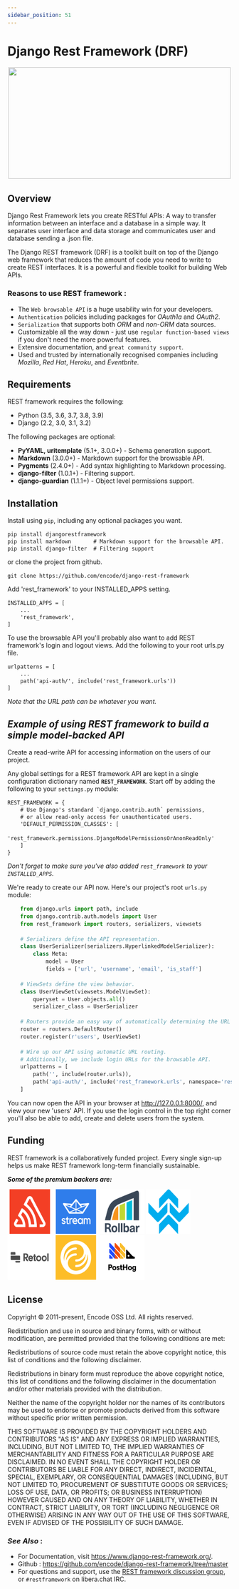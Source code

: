 ```yaml
---
sidebar_position: 51
---
```


# Django Rest Framework (DRF)

<p align="center">
 <img src="https://storage.caktusgroup.com/media/blog-images/drf-logo2.png" height= "250" width = "500" />
</p>



## Overview

Django Rest Framework lets you create RESTful APIs: A way to transfer information between an interface and a database in a simple way.
It separates user interface and data storage and communicates user and database sending a .json file.

The Django REST framework (DRF) is a toolkit built on top of the Django web framework that reduces the amount of code you need to write to create REST interfaces. It is a powerful and flexible toolkit for building Web APIs.

### Reasons to use REST framework :
- The `Web browsable API` is a huge usability win for your developers.
- `Authentication` policies including packages for _OAuth1a_ and _OAuth2_.
- `Serialization` that supports both _ORM_ and _non-ORM_ data sources.
- Customizable all the way down - just use `regular function-based views` if you don't need the more powerful features.
- Extensive documentation, and `great community support`.
- Used and trusted by internationally recognised companies including _Mozilla_, _Red Hat_, _Heroku_, and _Eventbrite_.



## Requirements

REST framework requires the following:

- Python (3.5, 3.6, 3.7, 3.8, 3.9)
- Django (2.2, 3.0, 3.1, 3.2)

The following packages are optional:

- __PyYAML, uritemplate__ (5.1+, 3.0.0+) - Schema generation support.
- __Markdown__ (3.0.0+) - Markdown support for the browsable API.
- __Pygments__ (2.4.0+) - Add syntax highlighting to Markdown processing.
- __django-filter__ (1.0.1+) - Filtering support.
- __django-guardian__ (1.1.1+) - Object level permissions support.



## Installation

Install using `pip`, including any optional packages you want.
 
    pip install djangorestframework
    pip install markdown       # Markdown support for the browsable API.
    pip install django-filter  # Filtering support

or clone the project from github.

    git clone https://github.com/encode/django-rest-framework

Add 'rest_framework' to your INSTALLED_APPS setting.

    INSTALLED_APPS = [
        ...
        'rest_framework',
    ]

To use the browsable API you'll probably also want to add REST framework's login and logout views. Add the following to your root urls.py file.

    urlpatterns = [
        ...
        path('api-auth/', include('rest_framework.urls'))
    ]

_Note that the URL path can be whatever you want._



## _Example of using REST framework to build a simple model-backed API_

Create a read-write API for accessing information on the users of our project.

Any global settings for a REST framework API are kept in a single configuration dictionary named __`REST_FRAMEWORK`__. Start off by adding the following to your `settings.py` module:

```
REST_FRAMEWORK = {
    # Use Django's standard `django.contrib.auth` permissions,
    # or allow read-only access for unauthenticated users.
    'DEFAULT_PERMISSION_CLASSES': [
        'rest_framework.permissions.DjangoModelPermissionsOrAnonReadOnly'
    ]
}
```

_Don't forget to make sure you've also added `rest_framework` to your `INSTALLED_APPS`._

We're ready to create our API now. Here's our project's root `urls.py` module:

```python
    from django.urls import path, include
    from django.contrib.auth.models import User
    from rest_framework import routers, serializers, viewsets

    # Serializers define the API representation.
    class UserSerializer(serializers.HyperlinkedModelSerializer):
        class Meta:
            model = User
            fields = ['url', 'username', 'email', 'is_staff']

    # ViewSets define the view behavior.
    class UserViewSet(viewsets.ModelViewSet):
        queryset = User.objects.all()
        serializer_class = UserSerializer

    # Routers provide an easy way of automatically determining the URL conf.
    router = routers.DefaultRouter()
    router.register(r'users', UserViewSet)

    # Wire up our API using automatic URL routing.
    # Additionally, we include login URLs for the browsable API.
    urlpatterns = [
        path('', include(router.urls)),
        path('api-auth/', include('rest_framework.urls', namespace='rest_framework'))
    ]
```

You can now open the API in your browser at http://127.0.0.1:8000/, and view your new 'users' API.
If you use the login control in the top right corner you'll also be able to add, create and delete users from the system.



## Funding

REST framework is a collaboratively funded project.
Every single sign-up helps us make REST framework long-term financially sustainable.

___Some of the premium backers are:___



[<img src = "https://raw.githubusercontent.com/encode/django-rest-framework/master/docs/img/premium/sentry-readme.png" width = "100" height = "100" />](https://getsentry.com/welcome)
[<img src = "https://raw.githubusercontent.com/encode/django-rest-framework/master/docs/img/premium/stream-readme.png" width = "100" height = "100" />](https://getstream.io/?utm_source=drf&utm_medium=sponsorship&utm_content=developer)
[<img src = "https://raw.githubusercontent.com/encode/django-rest-framework/master/docs/img/premium/rollbar-readme.png" width = "100" height = "100" />](https://rollbar.com/?utm_source=django&utm_medium=sponsorship&utm_campaign=freetrial)
[<img src = "https://raw.githubusercontent.com/encode/django-rest-framework/master/docs/img/premium/esg-readme.png" width = "100" height = "100" />](https://software.esg-usa.com/)
[<img src = "https://raw.githubusercontent.com/encode/django-rest-framework/master/docs/img/premium/retool-readme.png" width = "100" height = "100" />](https://retool.com/?utm_source=djangorest&utm_medium=sponsorship)
[<img src = "https://raw.githubusercontent.com/encode/django-rest-framework/master/docs/img/premium/bitio-readme.png" width = "100" height = "100" />](https://bit.io/jobs?utm_source=DRF&utm_medium=sponsor&utm_campaign=DRF_sponsorship)
[<img src = "https://raw.githubusercontent.com/encode/django-rest-framework/master/docs/img/premium/posthog-readme.png" width = "100" height = "100" />](https://posthog.com?utm_source=drf&utm_medium=sponsorship&utm_campaign=open-source-sponsorship
)



## License

Copyright © 2011-present, Encode OSS Ltd. All rights reserved.

Redistribution and use in source and binary forms, with or without modification, are permitted provided that the following conditions are met:

Redistributions of source code must retain the above copyright notice, this list of conditions and the following disclaimer.

Redistributions in binary form must reproduce the above copyright notice, this list of conditions and the following disclaimer in the documentation and/or other materials provided with the distribution.

Neither the name of the copyright holder nor the names of its contributors may be used to endorse or promote products derived from this software without specific prior written permission.

THIS SOFTWARE IS PROVIDED BY THE COPYRIGHT HOLDERS AND CONTRIBUTORS "AS IS" AND ANY EXPRESS OR IMPLIED WARRANTIES, INCLUDING, BUT NOT LIMITED TO, THE IMPLIED WARRANTIES OF MERCHANTABILITY AND FITNESS FOR A PARTICULAR PURPOSE ARE DISCLAIMED. IN NO EVENT SHALL THE COPYRIGHT HOLDER OR CONTRIBUTORS BE LIABLE FOR ANY DIRECT, INDIRECT, INCIDENTAL, SPECIAL, EXEMPLARY, OR CONSEQUENTIAL DAMAGES (INCLUDING, BUT NOT LIMITED TO, PROCUREMENT OF SUBSTITUTE GOODS OR SERVICES; LOSS OF USE, DATA, OR PROFITS; OR BUSINESS INTERRUPTION) HOWEVER CAUSED AND ON ANY THEORY OF LIABILITY, WHETHER IN CONTRACT, STRICT LIABILITY, OR TORT (INCLUDING NEGLIGENCE OR OTHERWISE) ARISING IN ANY WAY OUT OF THE USE OF THIS SOFTWARE, EVEN IF ADVISED OF THE POSSIBILITY OF SUCH DAMAGE.



### _See Also_ :

+ For Documentation, visit https://www.django-rest-framework.org/.
+ Github : https://github.com/encode/django-rest-framework/tree/master
+ For questions and support, use the [REST framework discussion group](https://groups.google.com/forum/?fromgroups&pli=1#!forum/django-rest-framework), or `#restframework` on libera.chat IRC.